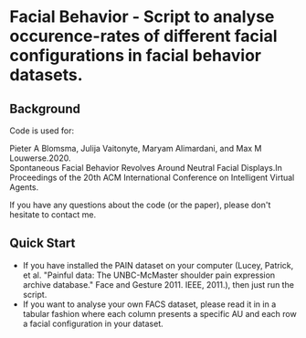 # Facial Behavior - Script to analyse occurence-rates of different facial configurations in facial behavior datasets.

## Background
Code is used for:

Pieter A Blomsma, Julija Vaitonyte, Maryam Alimardani, and Max M Louwerse.2020.  
Spontaneous Facial Behavior Revolves Around Neutral Facial Displays.In Proceedings 
of the 20th ACM International Conference on Intelligent Virtual Agents.

If you have any questions about the code (or the paper), please don't hesitate to contact me.

## Quick Start

* If you have installed the PAIN dataset on your computer (Lucey, Patrick, et al. "Painful data: The UNBC-McMaster shoulder pain expression archive database." Face and Gesture 2011. IEEE, 2011.), then just run the script.
* If you want to analyse your own FACS dataset, please read it in in a tabular fashion where each column presents a specific AU and each row a facial configuration in your dataset. 



